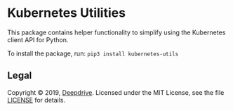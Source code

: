 Kubernetes Utilities
====================

This package contains helper functionality to simplify using the Kubernetes client API for Python.

To install the package, run: `pip3 install kubernetes-utils`


## Legal

Copyright &copy; 2019, [Deepdrive](https://deepdrive.io/). Licensed under the MIT License, see the file [LICENSE](https://github.com/deepdrive/kubernetes-utils/blob/master/LICENSE) for details.
